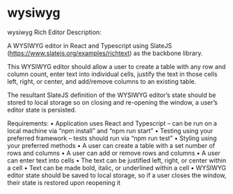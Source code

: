 # wysiwyg

wysiwyg Rich Editor
Description:

A WYSIWYG editor in React and Typescript using SlateJS
(https://www.slatejs.org/examples/richtext) as the backbone library.

This WYSIWYG editor should allow a user to create a table with any row and column count, enter text into individual cells, justify the text in those cells left, right, or center, and add/remove columns to an existing table.

The resultant SlateJS definition of the WYSIWYG editor’s state should be stored to local storage so on closing and re-opening the window, a user’s editor state is persisted.

Requirements:
• Application uses React and Typescript – can be run on a local machine via “npm install” and “npm run start”
• Testing using your preferred framework – tests should run via “npm run test”
• Styling using your preferred methods
• A user can create a table with a set number of rows and columns
• A user can add or remove rows and columns
• A user can enter text into cells
• The text can be justified left, right, or center within a cell
• Text can be made bold, italic, or underlined within a cell
• WYSIWYG editor state should be saved to local storage, so if a user closes the window, their state is restored upon reopening it
